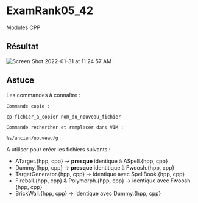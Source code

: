 # ExamRank05_42

Modules CPP

## Résultat

![Screen Shot 2022-01-31 at 11 24 57 AM](https://user-images.githubusercontent.com/6265441/151777199-3f5ba074-2445-4233-bae3-ae17f31e5350.png)

## Astuce

Les commandes à connaître :

```
Commande copie :

cp fichier_a_copier nom_du_nouveau_fichier

Commande rechercher et remplacer dans VIM :

%s/ancien/nouveau/g
```

A utiliser pour créer les fichiers suivants :

- ATarget.{hpp, cpp} -> **presque** identique à ASpell.{hpp, cpp}
- Dummy.{hpp, cpp} -> **presque** identitique à Fwoosh.{hpp, cpp}
- TargetGenerator.{hpp, cpp} -> identique avec SpellBook.{hpp, cpp}
- Fireball.{hpp, cpp} & Polymorph.{hpp, cpp} -> identique avec Fwoosh.{hpp, cpp}
- BrickWall.{hpp, cpp} -> identique avec Dummy.{hpp, cpp}

